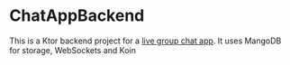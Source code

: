 # ChatAppBackend
This is a Ktor backend project for a [live group chat app](https://github.com/ilya-shevtsov/ChatApp). It uses MangoDB for storage, WebSockets and Koin

